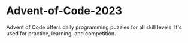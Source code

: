# Advent-of-Code-2023
Advent of Code offers daily programming puzzles for all skill levels. It's used for practice, learning, and competition.
